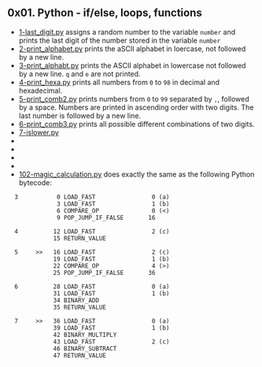 ## 0x01. Python - if/else, loops, functions

- [1-last_digit.py](1-last_digit.py) assigns a random number to the variable `number` and prints the last digit of the number stored in the variable `number`
- [2-print_alphabet.py](2-print_alphabet.py) prints the aSCII alphabet in loercase, not followed by a new line.
- [3-print_alphabt.py](3-print_alphabt.py) prints the ASCII alphabet in lowercase not followed by a new line. `q` and `e` are not printed.
- [4-print_hexa.py](4-print_hexa.py) prints all numbers from `0` to `98` in decimal and hexadecimal.
- [5-print_comb2.py](5-print_comb2.py) prints numbers from `0` to `99` separated by `,`, followed by a space. Numbers are printed in ascending order with two digits. The last number is followed by a new line.
- [6-print_comb3.py](6-print_comb3.py) prints all possible different combinations of two digits.
- [7-islower.py](7-islower.py)
- []()
- []()
- []()
- []()
- [102-magic_calculation.py](102-magic_calculation.py) does exactly the same as the following Python bytecode:
```
  3           0 LOAD_FAST                0 (a)
              3 LOAD_FAST                1 (b)
              6 COMPARE_OP               0 (<)
              9 POP_JUMP_IF_FALSE       16

  4          12 LOAD_FAST                2 (c)
             15 RETURN_VALUE

  5     >>   16 LOAD_FAST                2 (c)
             19 LOAD_FAST                1 (b)
             22 COMPARE_OP               4 (>)
             25 POP_JUMP_IF_FALSE       36

  6          28 LOAD_FAST                0 (a)
             31 LOAD_FAST                1 (b)
             34 BINARY_ADD
             35 RETURN_VALUE

  7     >>   36 LOAD_FAST                0 (a)
             39 LOAD_FAST                1 (b)
             42 BINARY_MULTIPLY
             43 LOAD_FAST                2 (c)
             46 BINARY_SUBTRACT
             47 RETURN_VALUE
```
